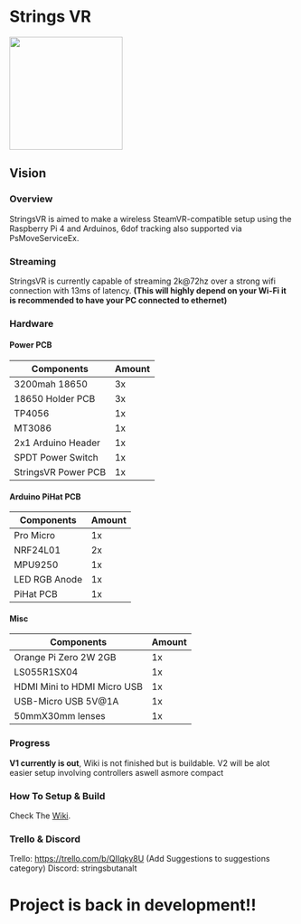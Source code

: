 # Strings VR
<img src="https://github.com/StringsVR/StringsVR/blob/main/Wiki/logo.png" width="200" height="200">

## Vision

### Overview
StringsVR is aimed to make a wireless SteamVR-compatible setup using the Raspberry Pi 4 and Arduinos, 6dof tracking also supported via PsMoveServiceEx. 

### Streaming
StringsVR is currently capable of streaming 2k@72hz over a strong wifi connection with 13ms of latency.
**(This will highly depend on your Wi-Fi it is recommended to have your PC connected to ethernet)** 

### Hardware

#### Power PCB

| Components  | Amount |
| ------------- | ------------- |
| 3200mah 18650 | 3x |
| 18650 Holder PCB | 3x |
| TP4056 | 1x |
| MT3086 | 1x |
| 2x1 Arduino Header | 1x |
| SPDT Power Switch | 1x |
| StringsVR Power PCB | 1x |

#### Arduino PiHat PCB
| Components  | Amount |
| ------------- | ------------- |
| Pro Micro | 1x |
| NRF24L01 | 2x |
| MPU9250 | 1x |
| LED RGB Anode | 1x |
| PiHat PCB | 1x |

#### Misc
| Components  | Amount |
| ------------- | ------------- |
| Orange Pi Zero 2W 2GB | 1x |
| LS055R1SX04 | 1x |
| HDMI Mini to HDMI Micro USB | 1x |
| USB-Micro USB 5V@1A | 1x |
| 50mmX30mm lenses | 1x |


### Progress ##
**V1 currently is out**, Wiki is not finished but is buildable. V2 will be alot easier setup involving controllers aswell asmore compact

### How To Setup & Build
Check The [Wiki](https://github.com/StringsVR/StringsVR/wiki/Getting-Started).

### Trello & Discord
Trello: https://trello.com/b/QIIqky8U (Add Suggestions to suggestions category)
Discord: stringsbutanalt 

# Project is back in development!!



